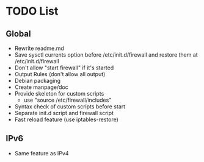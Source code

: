 TODO List
=========


Global
------
* Rewrite readme.md
* Save sysctl currents option before /etc/init.d/firewall and restore them at /etc/init.d/firewall
* Don't allow "start firewall" if it's started
* Output Rules (don't allow all output)
* Debian packaging
* Create manpage/doc
* Provide skeleton for custom scripts
  * use "source /etc/firewall/includes"
* Syntax check of custom scripts before start
* Separate init.d script and firewall script
* Fast reload feature (use iptables-restore)

IPv6
----

* Same feature as IPv4

